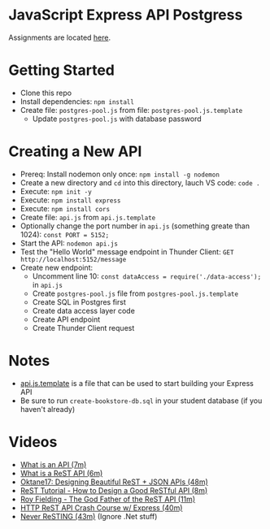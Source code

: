 # JavaScript Express API Postgress

Assignments are located [here](./Assignments.md).

# Getting Started
- Clone this repo
- Install dependencies: `npm install`
- Create file: `postgres-pool.js` from file: `postgres-pool.js.template`
  - Update `postgres-pool.js` with database password

# Creating a New API
- Prereq: Install nodemon only once: `npm install -g nodemon`
- Create a new directory and `cd` into this directory, lauch VS code: `code .`
- Execute: `npm init -y`
- Execute: `npm install express`
- Execute: `npm install cors`
- Create file: `api.js` from `api.js.template`
- Optionally change the port number in `api.js` (something greate than 1024): `const PORT = 5152;` 
- Start the API: `nodemon api.js`
- Test the "Hello World" message endpoint in Thunder Client: `GET http://localhost:5152/message`
- Create new endpoint:
  - Uncomment line 10: `const dataAccess = require('./data-access');` in `api.js`
  - Create `postgres-pool.js` file from `postgres-pool.js.template`
  - Create SQL in Postgres first
  - Create data access layer code
  - Create API endpoint
  - Create Thunder Client request

# Notes
- [api.js.template](./api.js.template) is a file that can be used to start building your Express API
- Be sure to run `create-bookstore-db.sql` in your student database (if you haven't already)

# Videos
- [What is an API (7m)](https://youtu.be/Yzx7ihtCGBs)
- [What is a ReST API (6m)](https://youtu.be/SLwpqD8n3d0)
- [Oktane17: Designing Beautiful ReST + JSON APIs (48m)](https://youtu.be/MiOSzpfP1Ww)
- [ReST Tutorial - How to Design a Good ReSTful API (8m)](https://youtu.be/sMKsmZbpyjE)
- [Roy Fielding - The God Father of the ReST API (11m)](https://youtu.be/w5j2KwzzB-0)
- [HTTP ReST API Crash Course w/ Express (40m)](https://youtu.be/iYM2zFP3Zn0)
- [Never ReSTING (43m)](https://youtu.be/x0yNKU-tz1Y) (Ignore .Net stuff)
